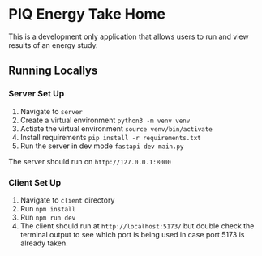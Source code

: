 
# PIQ Energy Take Home 
This is a development only application that allows users to run and view results of an energy study. 

## Running Locallys

### Server Set Up
 1. Navigate to `server` 
 2. Create a virtual environment `python3 -m venv venv`
 3. Actiate the virtual environment `source venv/bin/activate`
 4. Install requirements `pip install -r requirements.txt`
 5. Run the server in dev mode `fastapi dev main.py `

The server should run on `http://127.0.0.1:8000`


### Client Set Up 
1. Navigate to `client` directory 
2. Run `npm install`
3. Run `npm run dev` 
4. The client should run at `http://localhost:5173/` but double check the terminal output to see which port is being used in case port 5173 is already taken. 



